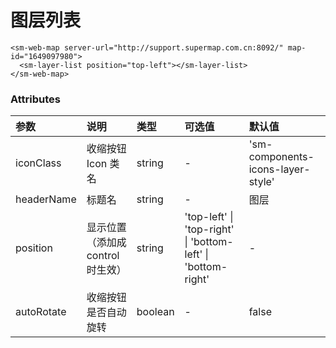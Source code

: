 # 图层列表

<sm-iframe src="http://iclient.supermap.io/examples/mapboxgl/components_layerList_vue.html"></sm-iframe>

```vue
<sm-web-map server-url="http://support.supermap.com.cn:8092/" map-id="1649097980">
  <sm-layer-list position="top-left"></sm-layer-list>
</sm-web-map>
```

### Attributes

| 参数       | 说明                              | 类型    | 可选值                                                       | 默认值                            |
| :--------- | :-------------------------------- | :------ | :----------------------------------------------------------- | :-------------------------------- |
| iconClass  | 收缩按钮 Icon 类名                | string  | -                                                            | 'sm-components-icons-layer-style' |
| headerName | 标题名                            | string  | -                                                            | 图层                              |
| position   | 显示位置（添加成 control 时生效） | string  | 'top-left' \| 'top-right' \| 'bottom-left' \| 'bottom-right' | -                                 |
| autoRotate | 收缩按钮是否自动旋转              | boolean | -                                                            | false                             |
